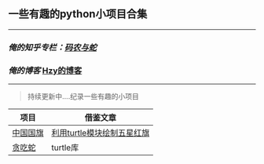 ## 一些有趣的python小项目合集

-----

### *俺的知乎专栏：[码农与蛇](https://zhuanlan.zhihu.com/c_1193895969132060672)*
### *俺的博客* [Hzy的博客](https://hzeyuan.cn)

-----


> 持续更新中....纪录一些有趣的小项目

|项目|借鉴文章
|---|----|
|[中国国旗](https://github.com/hzeyuan/100-Python/blob/master/chinaFlag.py)|[利用turtle模块绘制五星红旗](https://www.cnblogs.com/leo1875/p/10398926.html)
|[贪吃蛇](https://github.com/hzeyuan/100-Python/blob/master/snake.py)|turtle库




